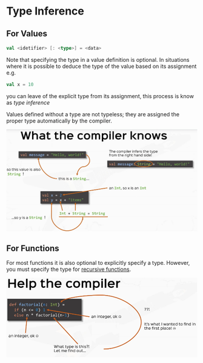 # Type Inference

## For Values

```scala
val <idetifier> [: <type>] = <data>
```

Note that specifying the type in a value definition is optional.  In situations where
it is possible to deduce the type of the value based on its assignment e.g.

```scala
val x = 10
``` 

you can leave of the explicit type from its assignment, this process is know as *type 
inference*

Values defined without a type are not typeless; they are assigned the proper type 
automatically by the compiler.



![inference for values](./imgs/rtjvmTypeInference1.png) 

## For Functions

For most functions it is also optional to explicitly specify a type.  However, you must
specify the type for [recursive functions](./Recursive-Functions.md).

 ![inference for recursive functions](./imgs/rtjvmTypeInference2.png) 
 

